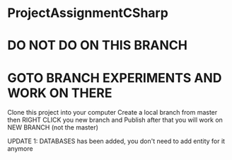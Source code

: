 # ProjectAssignmentCSharp
# DO NOT DO ON THIS BRANCH
# GOTO BRANCH EXPERIMENTS AND WORK ON THERE

Clone this project into your computer
Create a local branch from master
then RIGHT CLICK you new branch and Publish
after that you will work on NEW BRANCH (not the master)

UPDATE 1: DATABASES has been added, you don't need to add entity for it anymore
